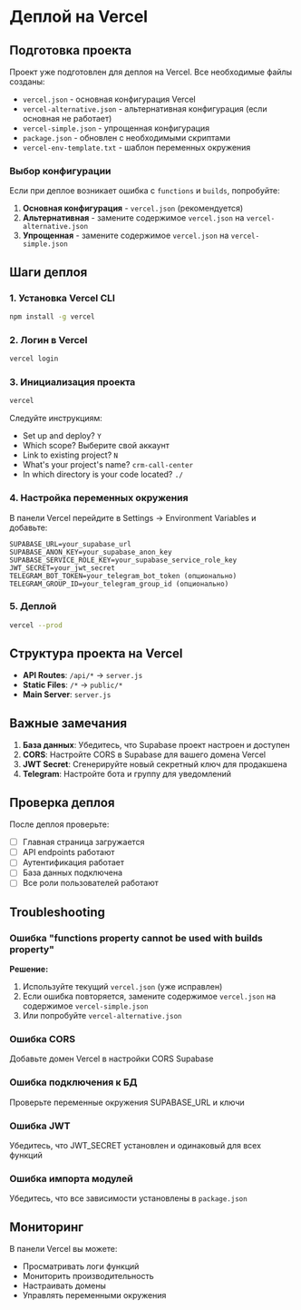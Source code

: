 # Деплой на Vercel

## Подготовка проекта

Проект уже подготовлен для деплоя на Vercel. Все необходимые файлы созданы:

- `vercel.json` - основная конфигурация Vercel
- `vercel-alternative.json` - альтернативная конфигурация (если основная не работает)
- `vercel-simple.json` - упрощенная конфигурация
- `package.json` - обновлен с необходимыми скриптами
- `vercel-env-template.txt` - шаблон переменных окружения

### Выбор конфигурации

Если при деплое возникает ошибка с `functions` и `builds`, попробуйте:

1. **Основная конфигурация** - `vercel.json` (рекомендуется)
2. **Альтернативная** - замените содержимое `vercel.json` на `vercel-alternative.json`
3. **Упрощенная** - замените содержимое `vercel.json` на `vercel-simple.json`

## Шаги деплоя

### 1. Установка Vercel CLI

```bash
npm install -g vercel
```

### 2. Логин в Vercel

```bash
vercel login
```

### 3. Инициализация проекта

```bash
vercel
```

Следуйте инструкциям:
- Set up and deploy? `Y`
- Which scope? Выберите свой аккаунт
- Link to existing project? `N`
- What's your project's name? `crm-call-center`
- In which directory is your code located? `./`

### 4. Настройка переменных окружения

В панели Vercel перейдите в Settings → Environment Variables и добавьте:

```
SUPABASE_URL=your_supabase_url
SUPABASE_ANON_KEY=your_supabase_anon_key
SUPABASE_SERVICE_ROLE_KEY=your_supabase_service_role_key
JWT_SECRET=your_jwt_secret
TELEGRAM_BOT_TOKEN=your_telegram_bot_token (опционально)
TELEGRAM_GROUP_ID=your_telegram_group_id (опционально)
```

### 5. Деплой

```bash
vercel --prod
```

## Структура проекта на Vercel

- **API Routes**: `/api/*` → `server.js`
- **Static Files**: `/*` → `public/*`
- **Main Server**: `server.js`

## Важные замечания

1. **База данных**: Убедитесь, что Supabase проект настроен и доступен
2. **CORS**: Настройте CORS в Supabase для вашего домена Vercel
3. **JWT Secret**: Сгенерируйте новый секретный ключ для продакшена
4. **Telegram**: Настройте бота и группу для уведомлений

## Проверка деплоя

После деплоя проверьте:
- [ ] Главная страница загружается
- [ ] API endpoints работают
- [ ] Аутентификация работает
- [ ] База данных подключена
- [ ] Все роли пользователей работают

## Troubleshooting

### Ошибка "functions property cannot be used with builds property"

**Решение:**
1. Используйте текущий `vercel.json` (уже исправлен)
2. Если ошибка повторяется, замените содержимое `vercel.json` на содержимое `vercel-simple.json`
3. Или попробуйте `vercel-alternative.json`

### Ошибка CORS
Добавьте домен Vercel в настройки CORS Supabase

### Ошибка подключения к БД
Проверьте переменные окружения SUPABASE_URL и ключи

### Ошибка JWT
Убедитесь, что JWT_SECRET установлен и одинаковый для всех функций

### Ошибка импорта модулей
Убедитесь, что все зависимости установлены в `package.json`

## Мониторинг

В панели Vercel вы можете:
- Просматривать логи функций
- Мониторить производительность
- Настраивать домены
- Управлять переменными окружения
